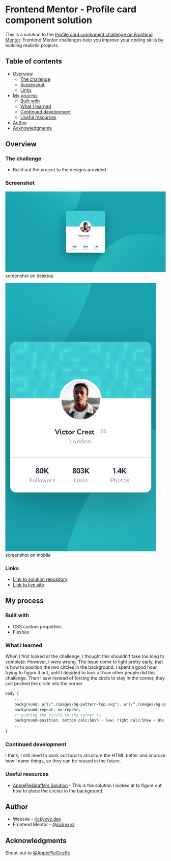 # Frontend Mentor - Profile card component solution

This is a solution to the [Profile card component challenge on Frontend Mentor](https://www.frontendmentor.io/challenges/profile-card-component-cfArpWshJ). Frontend Mentor challenges help you improve your coding skills by building realistic projects.

## Table of contents

- [Overview](#overview)
  - [The challenge](#the-challenge)
  - [Screenshot](#screenshot)
  - [Links](#links)
- [My process](#my-process)
  - [Built with](#built-with)
  - [What I learned](#what-i-learned)
  - [Continued development](#continued-development)
  - [Useful resources](#useful-resources)
- [Author](#author)
- [Acknowledgments](#acknowledgments)

## Overview

### The challenge

- Build out the project to the designs provided

### Screenshot

![result on desktop](./screenshot/profile-card-component-dekstop.png)
screenshot on desktop

![result on mobile](./screenshot/profile-card-component-mobile.png)
screenshot on mobile

### Links

- [Link to solution repository](https://github.com/rickyxyz/frontendmentor-projects/tree/main/profile-card-component-main)
- [Link to live site](https://rickyxyz.dev/frontendmentor-projects/profile-card-component-main/index.html)

## My process

### Built with

- CSS custom properties
- Flexbox

### What I learned

When I first looked at the challenge, I thought this shouldn't take too long to complete. However, I were wrong. The issue come to light pretty early, that is how to position the two circles in the background. I spent a good hour trying to figure it out, until I decided to look at how other people did this challenge. Then I saw instead of forcing the circle to stay in the corner, they just pushed the circle into the corner

```css
body {
    ...
    background: url("./images/bg-pattern-top.svg"), url("./images/bg-pattern-bottom.svg"), var(--dark-cyan);
    background-repeat: no-repeat;
    /* pushing the circle to the corner */
    background-position: bottom calc(50vh - 5vw) right calc(50vw + 8%), top calc(40vh + 6vw) left calc(50vw + 8%);
    ...
}
```

### Continued development

I think, I still need to work out how to structure the HTML better and improve how I name things, so they can be reused in the future.

### Useful resources

- [ApplePieGiraffe's Solution](https://www.frontendmentor.io/solutions/card-component-with-3d-animation-t0NqrfqMT) - This is the solution I looked at to figure out how to place the circles in the background.

## Author

- Website - [rickyxyz.dev](https://www.rickyxyz.github.io)
- Frontend Mentor - [@rickyxyz](https://www.frontendmentor.io/profile/rickyxyz)

## Acknowledgments

Shout-out to [@ApplePieGiraffe](https://www.frontendmentor.io/profile/ApplePieGiraffe)

